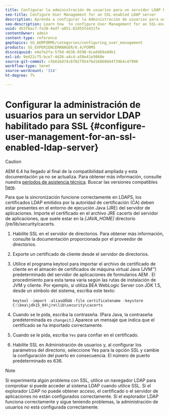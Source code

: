```yaml
---
title: Configurar la administración de usuarios para un servidor LDAP habilitado para SSL
seo-title: Configure User Management for an SSL-enabled LDAP server
description: Aprenda a configurar la Administración de usuarios para un servidor LDAP habilitado para SSL para permitir que la sincronización funcione correctamente en LDAPS.
seo-description: Learn how  to configure User Management for an SSL-enabled LDAP server to enable synchronization to work properly over LDAPS.
uuid: 4b3f8ac7-fa38-4adf-a851-82d55fe431fe
contentOwner: admin
content-type: reference
geptopics: SG_AEMFORMS/categories/configuring_user_management
products: SG_EXPERIENCEMANAGER/6.4/FORMS
discoiquuid: e6e7e2fa-579d-4b36-8598-6ced469a94b1
exl-id: 9ed22c75-bce7-4d26-a4cd-a58e41e5068e
source-git-commit: c5b816d74c6f02f85476d16868844f39b4c47996
workflow-type: tm+mt
source-wordcount: '314'
ht-degree: 7%

---
```


# Configurar la administración de usuarios para un servidor LDAP habilitado para SSL {#configure-user-management-for-an-ssl-enabled-ldap-server}

>[!CAUTION]
>
>AEM 6.4 ha llegado al final de la compatibilidad ampliada y esta documentación ya no se actualiza. Para obtener más información, consulte nuestra [períodos de asistencia técnica](https://helpx.adobe.com/es/support/programs/eol-matrix.html). Buscar las versiones compatibles [here](https://experienceleague.adobe.com/docs/).

Para que la sincronización funcione correctamente en LDAPS, los certificados LDAP emitidos por la autoridad de certificación (CA) deben estar presentes en el entorno de ejecución Java (JRE) del servidor de aplicaciones. Importe el certificado en el archivo JRE cacerts del servidor de aplicaciones, que suele estar en la *[JAVA_HOME]* directorio /jre/lib/security/cacerts.

1. Habilite SSL en el servidor de directorios. Para obtener más información, consulte la documentación proporcionada por el proveedor de directorios.
1. Exporte un certificado de cliente desde el servidor de directorios.
1. Utilice el programa keytool para importar el archivo de certificado de cliente en el almacén de certificados de máquina virtual Java (JVM™) predeterminado del servidor de aplicaciones de formularios AEM . El procedimiento para esta tarea varía según las rutas de instalación de JVM y cliente. Por ejemplo, si utiliza BEA WebLogic Server con JDK 1.5, desde un símbolo del sistema, escriba este texto:

   `keytool -import -alias`*alias* `-file certificatename -keystore C:\bea\jdk15_04\jre\lib\security\cacerts`

1. Cuando se le pida, escriba la contraseña. (Para Java, la contraseña predeterminada es `changeit`.) Aparece un mensaje que indica que el certificado se ha importado correctamente.
1. Cuando se le pida, escriba `Yes` para confiar en el certificado.
1. Habilite SSL en Administración de usuarios y, al configurar los parámetros del directorio, seleccione Yes para la opción SSL y cambie la configuración del puerto en consecuencia. El número de puerto predeterminado es 636.

>[!NOTE]
>
>Si experimenta algún problema con SSL, utilice un navegador LDAP para comprobar si puede acceder al sistema LDAP cuando utilice SSL. Si el explorador LDAP no puede obtener acceso, el certificado o el servidor de aplicaciones no están configurados correctamente. Si el explorador LDAP funciona correctamente y sigue teniendo problemas, la administración de usuarios no está configurada correctamente.
